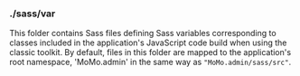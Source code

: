 ### ./sass/var

This folder contains Sass files defining Sass variables corresponding to classes
included in the application's JavaScript code build when using the classic toolkit.
By default, files in this folder are mapped to the application's root namespace,
'MoMo.admin' in the same way as `"MoMo.admin/sass/src"`.